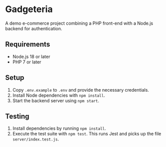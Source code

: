 # Gadgeteria

A demo e-commerce project combining a PHP front-end with a Node.js backend for authentication.

## Requirements

- Node.js 18 or later
- PHP 7 or later

## Setup

1. Copy `.env.example` to `.env` and provide the necessary credentials.
2. Install Node dependencies with `npm install`.
3. Start the backend server using `npm start`.

## Testing

1. Install dependencies by running `npm install`.
2. Execute the test suite with `npm test`. This runs Jest and picks up the file `server/index.test.js`.
